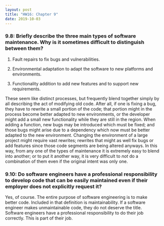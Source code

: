 ```yaml
---
layout: post
title: "HW16: Chapter 9"
date: 2019-10-03
---
```


### 9.8: Briefly describe the three main types of software maintenance. Why is it sometimes difficult to distinguish between them?

1. Fault repairs to fix bugs and vulnerabilities.

2. Environmental adaptation to adapt the software to new platforms and environments.

3. Functionality addition to add new features and to support new requirements.

These seem like distinct processes, but frequently blend together simply by all describing the act of modifying old code. After all, if one is fixing a bug, they have to rewrite a small portion of the code; that portion might in the process become better adapted to new environments, or the developer might add a small new functionality while they are still in the region. When adding a function, new bugs may be introduced which must be fixed; and those bugs might arise due to a dependency which now must be better adapted to the new environment. Changing the environment of a large project might require vast rewrites; rewrites that might as well fix bugs or add features since those code segments are being altered anyways. In this way, from any one of the types of maintenance it is extremely easy to blend into another; or to put it another way, it is very difficult to *not* do a combination of them even if the original intent was only one.

### 9.10: Do software engineers have a professional responsibility to develop code that can be easily maintained even if their employer does not explicitly request it?

Yes, of course. The entire purpose of software engineering is to make better code. Included in that definition is maintainability. If a software engineer makes unmaintainable code, they do not deserve the title. Software engineers have a professional responsibility to do their job correctly. This is part of their job.
